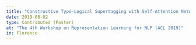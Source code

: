 ```yaml
---
title: "Constructive Type-Logical Supertagging with Self-Attention Networks"
date: 2019-08-02
type: Contributed (Poster)
at: "The 4th Workshop on Representation Learning for NLP (ACL 2019)"
in: Florence
---
```

